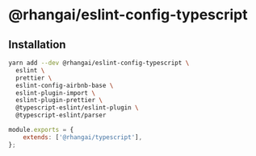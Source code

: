 # @rhangai/eslint-config-typescript

## Installation

```sh
yarn add --dev @rhangai/eslint-config-typescript \
  eslint \
  prettier \
  eslint-config-airbnb-base \
  eslint-plugin-import \
  eslint-plugin-prettier \
  @typescript-eslint/eslint-plugin \
  @typescript-eslint/parser
```

```js
module.exports = {
	extends: ['@rhangai/typescript'],
};
```

